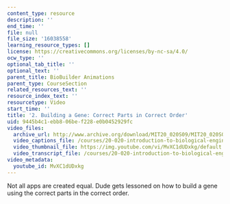 ```yaml
---
content_type: resource
description: ''
end_time: ''
file: null
file_size: '16038558'
learning_resource_types: []
license: https://creativecommons.org/licenses/by-nc-sa/4.0/
ocw_type: ''
optional_tab_title: ''
optional_text: ''
parent_title: BioBuilder Animations
parent_type: CourseSection
related_resources_text: ''
resource_index_text: ''
resourcetype: Video
start_time: ''
title: '2. Building a Gene: Correct Parts in Correct Order'
uid: 9445b4c1-ebb8-06be-f228-e0b0452929fc
video_files:
  archive_url: http://www.archive.org/download/MIT20_020S09/MIT20_020S09_abg.mp4
  video_captions_file: /courses/20-020-introduction-to-biological-engineering-design-spring-2009/021ccddd6f055c6bb8e2d3d90a82de7c_MvXC1dUDxkg.vtt
  video_thumbnail_file: https://img.youtube.com/vi/MvXC1dUDxkg/default.jpg
  video_transcript_file: /courses/20-020-introduction-to-biological-engineering-design-spring-2009/acb06d4ae051452927a2c644ec558361_MvXC1dUDxkg.pdf
video_metadata:
  youtube_id: MvXC1dUDxkg
---
```


Not all apps are created equal. Dude gets lessoned on how to build a gene using the correct parts in the correct order.

